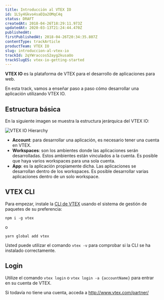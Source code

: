 ```yaml
---
title: Introducción al VTEX IO
id: 1LSy4Gkvo4saEQa2OMqC4q
status: DRAFT
createdAt: 2018-04-26T18:29:11.973Z
updatedAt: 2020-03-13T21:24:44.470Z
publishedAt: 
firstPublishedAt: 2018-04-26T20:34:35.807Z
contentType: trackArticle
productTeam: VTEX IO
slug: introduccion-al-vtex-io
trackId: 2qYWraccosS2ayg2kusaUo
trackSlugES: vtex-io-getting-started
---
```


__VTEX IO__ es la plataforma de VTEX para el desarrollo de aplicaciones para web.

En esta track, vamos a enseñar paso a paso cómo desarrollar una aplicación utilizando VTEX IO.

## Estructura básica

En la siguiente imagen se muestra la estructura jerárquica del VTEX IO:

![VTEX IO Hierarchy](//images.ctfassets.net/alneenqid6w5/41yNT81ioog0yMeq0wMKM4/86005dd6b0cee4548e16133acfb8b6fe/VTEX_IO_Hierarchy.jpg)

- __Account__: para desarrollar una aplicación, es necesario tener una cuenta en VTEX.
- __Workspaces__: son los ambientes donde las aplicaciones serán desarrolladas. Estos ambientes están vinculados a la cuenta. Es posible que haya varios workspaces para una sola cuenta.
- __App__: es la aplicación propiamente dicha. Las aplicaciones se desarrollan dentro de los workspaces. Es posible desarrollar varias aplicaciones dentro de un solo workspace.

## VTEX CLI

Para empezar, instale la [CLI de VTEX](https://help.vtex.com/tutorial/toolbelt-del-vtex-io-definicion-de-concepto--sq7pQ21bqKa8QeQmmUKyG) usando el sistema de gestión de paquetes de su preferencia:

`npm i -g vtex`

o

`yarn global add vtex`

Usted puede utilizar el comando `vtex -v` para comprobar si la CLI se ha instalado correctamente.

## Login

Utilize el comando `vtex login` o `vtex login -a {accountName}` para entrar en su cuenta de VTEX.

Si todavía no tiene una cuenta, acceda a http://www.vtex.com/partner/

